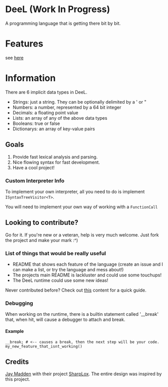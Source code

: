 # DeeL (Work In Progress)

A programming language that is getting there bit by bit.

# Features
see [here](https://github.com/DeetonRushy/DeeL/blob/master/runtime/README.md)

# Information
There are 6 implicit data types in DeeL. 

 - Strings: just a string. They can be optionally delimited by a ' or "
 - Numbers: a number, represented by a 64 bit integer
 - Decimals: a floating point value
 - Lists: an array of any of the above data types
 - Booleans: true or false
 - Dictionarys: an array of key-value pairs

## Goals

 1. Provide fast lexical analysis and parsing.
 2. Nice flowing syntax for fast development.
 3. Have a cool project!


### Custom Interpreter Info

To implement your own interpreter, all you need to do is implement `ISyntaxTreeVisitor<T>`.

You will need to implement your own way of working with a `FunctionCall`

## Looking to contribute?

Go for it. If you're new or a veteran, help is very much welcome.
Just fork the project and make your mark :^)

### List of things that would be really useful
 - README that shows each feature of the language (create an issue and I can make a list, or try the language and mess about!)
 - The projects main README is lackluster and could use some touchups!
 - The DeeL runtime could use some new ideas!

Never contributed before? Check out [this](https://www.dataschool.io/how-to-contribute-on-github/) content for a quick guide.

### Debugging

When working on the runtime, there is a builtin statement called '__break' that, when hit, will
cause a debugger to attach and break.

#### Example
```
__break; # <-- causes a break, then the next step will be your code.
my_new_feature_that_isnt_working()
```

## Credits
[Jay Madden](https://github.com/Jay-Madden) with their project [SharpLox](https://github.com/Jay-Madden/SharpLox).
The entire design was inspired by this project.